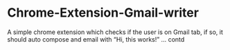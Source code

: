 # Chrome-Extension-Gmail-writer
A simple chrome extension which checks if the user is on Gmail tab, if so, it should auto compose and email with “Hi, this works!” … contd
